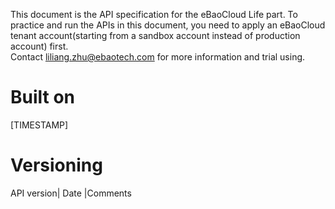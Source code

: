 This document is the API specification for the eBaoCloud Life part. To practice and run the APIs in this document, you need to apply an eBaoCloud tenant account(starting from a sandbox account instead of production account) first.<br>
Contact liliang.zhu@ebaotech.com for more information and trial using.

# Built on
[TIMESTAMP]

# Versioning
API version| Date  |Comments

